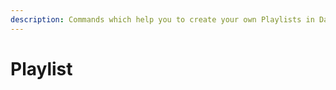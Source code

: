 ```yaml
---
description: Commands which help you to create your own Playlists in Database.
---
```


# Playlist

